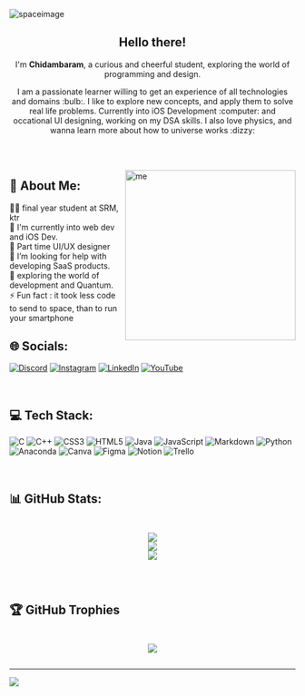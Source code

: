 ![spaceimage](https://user-images.githubusercontent.com/100338909/212534969-80239d0b-5d0d-4ae3-9c71-d62dceb15b6c.jpg)

<h2 align="center">Hello there!</h2>
<p align="center">I'm <b>Chidambaram</b>, a curious and cheerful student, exploring the world of programming and design.</p>

<p align="center">   
   I am a passionate learner willing to get an experience of all technologies and domains :bulb:. I like to explore new concepts, and apply them to solve real life problems. Currently into iOS Development :computer: and occational UI designing, working on my DSA skills. I also love physics, and wanna learn more about how to universe works :dizzy: 
</p>



<br><br>

<img align="right" alt="me" width="300" src="https://user-images.githubusercontent.com/100338909/212535741-69143664-3303-427b-8889-574a6bda1548.jpg">

<!--
<p>- :raising_hand: sophomore at SRMIST, ktr.</p>
<p>- 🌱 Currently learning tailwind CSS, javascript.</p>
<p>- 👯 part time ui/ux designer, and web developer.</p>
<p>- 💻 getting into Machine learning and AI.</p>
<p>- ⚡ Fun fact: it took less code to send to space, than to run your smartphone</p>
<h4>Lets connect:</h4>
<p>
<a href="https://www.linkedin.com/in/chidambaram-arunachalam-42a7b6231/" target="blank"><img align="center" src="https://raw.githubusercontent.com/rahuldkjain/github-profile-readme-generator/master/src/images/icons/Social/linked-in-alt.svg" alt="chidambaram arunachalam" height="25" width="35" /></a>
<a href="https://instagram.com/itsss.chidu" target="blank"><img align="center" src="https://raw.githubusercontent.com/rahuldkjain/github-profile-readme-generator/master/src/images/icons/Social/instagram.svg" alt="itsss.chidu" height="25" width="35" /></a>
<a href="https://www.youtube.com/@chiduschamberofmusic9146" target="blank"><img align="center" src="https://raw.githubusercontent.com/rahuldkjain/github-profile-readme-generator/master/src/images/icons/Social/youtube.svg" alt="chidu's chamber of music" height="25" width="35" /></a>
</p>

<br>

<h3 align="center">Tools I am working with:</h3>
<p align="center"> 
  <a href="https://www.cprogramming.com/" target="_blank" rel="noreferrer"> <img src="https://raw.githubusercontent.com/devicons/devicon/master/icons/c/c-original.svg" alt="c" width="40" height="40"/> </a> 
  <a href="https://www.w3schools.com/cpp/" target="_blank" rel="noreferrer"> <img src="https://raw.githubusercontent.com/devicons/devicon/master/icons/cplusplus/cplusplus-original.svg" alt="cplusplus" width="40" height="40"/> </a> 
  <a href="https://www.w3schools.com/css/" target="_blank" rel="noreferrer"> <img src="https://raw.githubusercontent.com/devicons/devicon/master/icons/css3/css3-original-wordmark.svg" alt="css3" width="40" height="40"/> </a> 
  <a href="https://www.w3.org/html/" target="_blank" rel="noreferrer"> <img src="https://raw.githubusercontent.com/devicons/devicon/master/icons/html5/html5-original-wordmark.svg" alt="html5" width="40" height="40"/> </a> 
  <a href="https://git-scm.com/" target="_blank" rel="noreferrer"> <img src="https://www.vectorlogo.zone/logos/git-scm/git-scm-icon.svg" alt="git" width="40" height="40"/> </a> 
  <a href="https://www.figma.com/" target="_blank" rel="noreferrer"> <img src="https://www.vectorlogo.zone/logos/figma/figma-icon.svg" alt="figma" width="40" height="40"/> </a>
  <a href="https://developer.mozilla.org/en-US/docs/Web/JavaScript" target="_blank" rel="noreferrer"> <img src="https://raw.githubusercontent.com/devicons/devicon/master/icons/javascript/javascript-original.svg" alt="javascript" width="40" height="40"/>
</p>

<br><br>

<p align="center"><img align="centre" src="https://github-readme-stats.vercel.app/api/top-langs?username=chiduanush&show_icons=true&theme=dark&hide_border=true&locale=en&layout=compact" alt="chiduanush" /></p>

<br>

<p align="center">&nbsp;<img align="center" src="https://github-readme-stats.vercel.app/api?username=chiduanush&show_icons=true&theme=dark&hide_border=true&locale=en" alt="chiduanush" /></p>

<br>

<!-- <p align="center"><img align="center" src="(https://github-readme-streak-stats.herokuapp.com/?
   user=chiduanush&theme=highcontrast&hide_border=false" alt="Chiduanush" /></p> -->
<!-- <h1 align="center">
   
![ ](https://github-readme-streak-stats.herokuapp.com/?user=mkswagger&theme=dark&hide_border=true)
   
<br>

   
![](https://github-profile-trophy.vercel.app/?username=chiduanush&theme=dark&no-frame=false&no-bg=true&margin-w=4)

</h1>

<hr>
<i align="center" >First solve the problem, then write the code :)</i>

 -->
 
 
## 💫 About Me:
🧑‍💻 final year student at SRM, ktr<br>🔭 I'm currently into web dev and iOS Dev.<br>👯 Part time UI/UX designer<br>🤝 I’m looking for help with developing SaaS products.<br>🌱 exploring the world of development and Quantum. <br>⚡ Fun fact : it took less code to send to space, than to run your smartphone


## 🌐 Socials:
[![Discord](https://img.shields.io/badge/Discord-%237289DA.svg?logo=discord&logoColor=white)](https://discord.gg/#6346) [![Instagram](https://img.shields.io/badge/Instagram-%23E4405F.svg?logo=Instagram&logoColor=white)](https://instagram.com/itsss.chidu) [![LinkedIn](https://img.shields.io/badge/LinkedIn-%230077B5.svg?logo=linkedin&logoColor=white)](https://www.linkedin.com/in/chidambaram-arunachalam/) [![YouTube](https://img.shields.io/badge/YouTube-%23FF0000.svg?logo=YouTube&logoColor=white)](https://youtube.com/@chiduschamberofmusic9146) 

<br>

## 💻 Tech Stack:
![C](https://img.shields.io/badge/c-%2300599C.svg?style=for-the-badge&logo=c&logoColor=white) ![C++](https://img.shields.io/badge/c++-%2300599C.svg?style=for-the-badge&logo=c%2B%2B&logoColor=white) ![CSS3](https://img.shields.io/badge/css3-%231572B6.svg?style=for-the-badge&logo=css3&logoColor=white) ![HTML5](https://img.shields.io/badge/html5-%23E34F26.svg?style=for-the-badge&logo=html5&logoColor=white) ![Java](https://img.shields.io/badge/java-%23ED8B00.svg?style=for-the-badge&logo=java&logoColor=white) ![JavaScript](https://img.shields.io/badge/javascript-%23323330.svg?style=for-the-badge&logo=javascript&logoColor=%23F7DF1E) ![Markdown](https://img.shields.io/badge/markdown-%23000000.svg?style=for-the-badge&logo=markdown&logoColor=white) ![Python](https://img.shields.io/badge/python-3670A0?style=for-the-badge&logo=python&logoColor=ffdd54) ![Anaconda](https://img.shields.io/badge/Anaconda-%2344A833.svg?style=for-the-badge&logo=anaconda&logoColor=white) ![Canva](https://img.shields.io/badge/Canva-%2300C4CC.svg?style=for-the-badge&logo=Canva&logoColor=white) 	![Figma](https://img.shields.io/badge/figma-%23F24E1E.svg?style=for-the-badge&logo=figma&logoColor=white) ![Notion](https://img.shields.io/badge/Notion-%23000000.svg?style=for-the-badge&logo=notion&logoColor=white) ![Trello](https://img.shields.io/badge/Trello-%23026AA7.svg?style=for-the-badge&logo=Trello&logoColor=white)

<br>

## 📊 GitHub Stats:

<h1 align="center">

![](https://github-readme-stats.vercel.app/api?username=ChiduAnush&theme=dracula&hide_border=false&include_all_commits=true&count_private=true)<br/>
![](https://github-readme-streak-stats.herokuapp.com/?user=ChiduAnush&theme=dracula&hide_border=false)<br/>
![](https://github-readme-stats.vercel.app/api/top-langs/?username=ChiduAnush&theme=dracula&hide_border=false&include_all_commits=true&count_private=true&layout=compact)
</h1>

<br>

## 🏆 GitHub Trophies

<h1 align="center">

![](https://github-profile-trophy.vercel.app/?username=ChiduAnush&theme=dracula&no-frame=false&no-bg=false&margin-w=4)
</h1>

---
[![](https://visitcount.itsvg.in/api?id=ChiduAnush&icon=2&color=12)](https://visitcount.itsvg.in)
